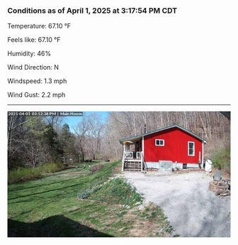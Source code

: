 ### Conditions as of April 1, 2025 at 3:17:54 PM CDT 

Temperature: 67.10 &deg;F

Feels like: 67.10 &deg;F

Humidity: 46%

Wind Direction: N

Windspeed: 1.3 mph

Wind Gust: 2.2 mph

---

<img src="./images/latest.jpeg"/>

